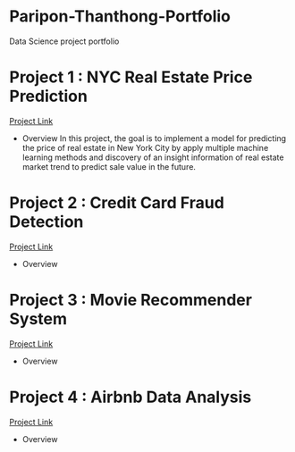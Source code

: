 # Paripon-Thanthong-Portfolio
Data Science project portfolio

# Project 1 : NYC Real Estate Price Prediction
  [Project Link](https://github.com/paripon123/NYC-Real-Estate-price-prediction)
  - Overview
In this project, the goal is to implement a model for predicting the price of real estate in New York City by apply multiple machine learning methods and discovery of an insight information of real estate market trend to predict sale value in the future.
# Project 2 : Credit Card Fraud Detection
  [Project Link](https://github.com/paripon123/Frauds-Detection-Project)
  - Overview
    
# Project 3 : Movie Recommender System
  [Project Link](https://github.com/paripon123/DSC-478/blob/master/FinalProject_MLmodels%20(1).ipynb)
  - Overview
    
# Project 4 : Airbnb Data Analysis
   [Project Link](https://github.com/paripon123/DSC-540/blob/master/Final%20Project%20540.ipynb)
  - Overview
    
